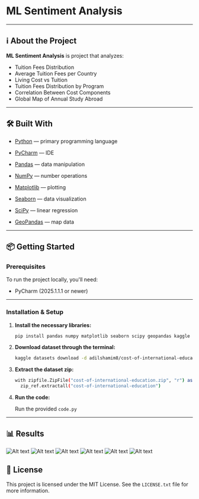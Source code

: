 # ML Sentiment Analysis

---

## ℹ️ About the Project

**ML Sentiment Analysis** is project that analyzes:

- Tuition Fees Distribution
- Average Tuition Fees per Country
- Living Cost vs Tuition
- Tuition Fees Distribution by Program
- Correlation Between Cost Components
- Global Map of Annual Study Abroad

---

## 🛠️ Built With

- [Python](https://www.python.org/) — primary programming language
- [PyCharm](https://www.jetbrains.com/pycharm/) — IDE

- [Pandas](https://pandas.pydata.org/) — data manipulation
- [NumPy](https://numpy.org/) — number operations
- [Matplotlib](https://matplotlib.org/) — plotting
- [Seaborn](https://seaborn.pydata.org/) — data visualization
- [SciPy](https://scipy.org/) — linear regression
- [GeoPandas](https://geopandas.org/en/stable/) — map data

---

## 📦 Getting Started

### Prerequisites

To run the project locally, you'll need:

- PyCharm (2025.1.1.1 or newer)

---

### Installation & Setup

1. **Install the necessary libraries:**

   ```bash
   pip install pandas numpy matplotlib seaborn scipy geopandas kaggle

2. **Download dataset through the terminal:**

   ```bash
   kaggle datasets download -d adilshamim8/cost-of-international-education

3. **Extract the dataset zip:**

   ```bash
   with zipfile.ZipFile("cost-of-international-education.zip", "r") as zip_ref:
     zip_ref.extractall("cost-of-international-education")

4. **Run the code:**

   Run the provided `code.py`

---

## 📊 Results

![Alt text](Figure_1.png?raw=true "Title")
![Alt text](Figure_2.png?raw=true "Title")
![Alt text](Figure_3.png?raw=true "Title")
![Alt text](Figure_4.png?raw=true "Title")
![Alt text](Figure_5.png?raw=true "Title")
![Alt text](Figure_6.png?raw=true "Title")

## 📃 License

This project is licensed under the MIT License. See the `LICENSE.txt` file for more information.
